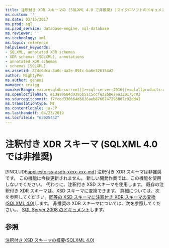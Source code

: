 ```yaml
---
title: 注釈付き XDR スキーマの (SQLXML 4.0 で非推奨) |マイクロソフトのドキュメント
ms.custom: ''
ms.date: 03/16/2017
ms.prod: sql
ms.prod_service: database-engine, sql-database
ms.reviewer: ''
ms.technology: xml
ms.topic: reference
helpviewer_keywords:
- SQLXML, annotated XDR schemas
- XDR schemas [SQLXML], annotations
- annotated XDR schemas
- schemas [SQLXML]
ms.assetid: 874c6dca-8a0c-4a2e-891c-ba6e326154d2
author: MightyPen
ms.author: genemi
manager: craigg
monikerRange: =azuresqldb-current||>=sql-server-2016||=sqlallproducts-allversions||>=sql-server-linux-2017||=azuresqldb-mi-current
ms.openlocfilehash: e13a99684d9395b51c5ccfe32b8e7ee229175c03
ms.sourcegitcommit: f7fced330b64d6616aeb8766747295807c92dd41
ms.translationtype: MT
ms.contentlocale: ja-JP
ms.lasthandoff: 04/23/2019
ms.locfileid: "63025442"
---
```

# <a name="annotated-xdr-schemas-deprecated-in-sqlxml-40"></a>注釈付き XDR スキーマ (SQLXML 4.0 では非推奨)
[!INCLUDE[appliesto-ss-asdb-xxxx-xxx-md](../../../includes/appliesto-ss-asdb-xxxx-xxx-md.md)]
  注釈付き XDR スキーマは非推奨です。 この機能は今後更新されません。 新しい開発作業では、この機能を使用しないでください。 代わりに、注釈付き XSD スキーマを使用します。 既存の注釈付き XDR スキーマは、XSD スキーマに変換できます。 詳細については、次を参照してください。[同等の XSD スキーマに注釈付き XDR スキーマの変換&#40;SQLXML 4.0&#41;](../../../relational-databases/sqlxml/annotated-xsd-schemas/converting-annotated-xdr-schemas-to-equivalent-xsd-schemas-sqlxml-4-0.md)します。 非推奨の XDR スキーマについては、次を参照してください。、 [SQL Server 2008 のドキュメント](https://go.microsoft.com/fwlink/?LinkId=202011)します。  
  
## <a name="see-also"></a>参照  
 [注釈付き XSD スキーマの概要&#40;SQLXML 4.0&#41;](../../../relational-databases/sqlxml/annotated-xsd-schemas/introduction-to-annotated-xsd-schemas-sqlxml-4-0.md)  
  
  
